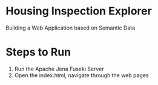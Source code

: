 # Housing Inspection Explorer
Building a Web Application based on Semantic Data

# Steps to Run

1. Run the Apache Jena Fuseki Server
2. Open the index.html, navigate through the web pages
